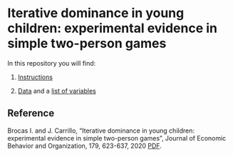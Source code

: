 # Iterative dominance in young children: experimental evidence in simple two-person games

In this repository you will find: 

1. [Instructions](https://raw.githubusercontent.com/labelinstitute/dev_DM/main/Iterative/Instructions_Iterative.pdf) 

2. [Data](https://github.com/labelinstitute/dev_DM/tree/main/Iterative/Data) and a [list of variables](https://raw.githubusercontent.com/labelinstitute/dev_DM/main/Iterative/Variables_Iterative.pdf)


## Reference
Brocas I. and J. Carrillo, “Iterative dominance in young children: experimental evidence in simple two-person games”, Journal of Economic Behavior and Organization, 179, 623-637, 2020 [PDF](https://isabellebrocas.org/Research/PK2.pdf).
